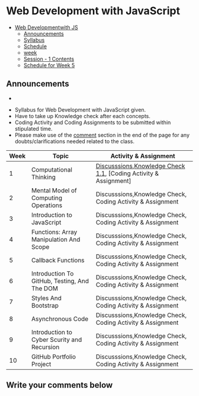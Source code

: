 # Web Development with JavaScript

- [Web Developmentwith JS](#wdjs)
  - [Announcements](#announcements)
  - [Syllabus](./syllabus/WDJS.pdf)
  - [Schedule](#schedule)
  - [week](./syllabus/week.md)
  - [Session - 1 Contents](#january-1)
  - [Schedule for Week 5](#week-5-schedule)

## Announcements

<script>
  var countDownDate = new Date("Feb 20, 2023 09:30:00").getTime();
  var myfunc = setInterval(function() {
    var now = new Date().getTime();
    var timeleft = countDownDate - now;
        
    // Calculating the days, hours, minutes and seconds left
    var days = Math.floor(timeleft / (1000 * 60 * 60 * 24));
    var hours = Math.floor((timeleft % (1000 * 60 * 60 * 24)) / (1000 * 60 * 60));
    var minutes = Math.floor((timeleft % (1000 * 60 * 60)) / (1000 * 60));
    var seconds = Math.floor((timeleft % (1000 * 60)) / 1000);

    var lastDate = new Date("Feb 24, 2023 12:45:00");

    if(now<countDownDate){
      document.getElementById("time").innerHTML = 'The Training starts in ' + days + ' days ' + hours + ' hours ' + minutes + ' minutes ' + seconds + ' seconds <br /> <br />';
    } else if(now>=countDownDate && now<=lastDate){
      document.getElementById("time").innerHTML = 'The Training is LIVE! <br /> <br />';
    } else if(now>lastDate){
      document.getElementById("time").innerHTML = 'The Training is COMPLETED! <br /> <br />';
    }

  },1000);
</script>

<div>
  <ul>
    <li id='time'></li>
  </ul>
</div>

- Syllabus for Web Development with JavaScript given.
- Have to take up  Knowledge check after each concepts.
- Coding Activity and Coding Assignments to be submitted within stipulated time.
- Please make use of the [comment](#write-your-comments-below) section in the end of the page for any doubts/clarifications needed related to the class.

| Week | Topic                                        | Activity & Assignment                                      |
|------|----------------------------------------------|------------------------------------------------------------|
| 1    | Computational Thinking                       | [Discusssions](https://classroom.google.com/c/NjE1MzM0ODAxMDIz/a/NjE1MzM0OTgwMTYw/details),[Knowledge Check 1.1](https://docs.google.com/forms/d/e/1FAIpQLScjGXd0o0BWaRu7wL4gX5FCZS7FHekQJpiU8fmHbzIIsO2u9g/viewform), [Coding Activity & Assignment] |
| 2    | Mental Model of Computing Operations         | Discusssions,Knowledge Check, Coding Activity & Assignment |
| 3    | Introduction to JavaScript                   | Discusssions,Knowledge Check, Coding Activity & Assignment |
| 4    | Functions: Array Manipulation And Scope      | Discusssions,Knowledge Check, Coding Activity & Assignment |
| 5    | Callback Functions                           | Discusssions,Knowledge Check, Coding Activity & Assignment |
| 6    | Introduction To GitHub, Testing, And The DOM | Discusssions,Knowledge Check, Coding Activity & Assignment |
| 7    | Styles And Bootstrap                         | Discusssions,Knowledge Check, Coding Activity & Assignment |
| 8    | Asynchronous Code                            | Discusssions,Knowledge Check, Coding Activity & Assignment |
| 9    | Introduction to Cyber Scurity and Recursion  | Discusssions,Knowledge Check, Coding Activity & Assignment |
| 10   | GitHub Portfolio Project                     | Discusssions,Knowledge Check, Coding Activity & Assignment |


<!-- ## Pattern of the Test

| Section           | Questions    | Time    |
| ----------------- | ------------ | ------- |
| Programming Logic | 10 Questions | 15 Mins |
| Hands-On Coding   | 1 Question   | 15 Mins |
| Hands-On Coding   | 1 Questions  | 30 Mins | -->

## Write your comments below

<script 
        async
        src="https://utteranc.es/client.js"
        repo="casrvs/casrvs.github.io"
        issue-term="title"
        theme="github-light"
        crossorigin="anonymous"
></script>